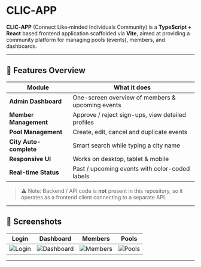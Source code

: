 # CLIC‑APP

**CLIC‑APP** (Connect Like‑minded Individuals Community) is a **TypeScript + React** based frontend application scaffolded via **Vite**, aimed at providing a community platform for managing pools (events), members, and dashboards.

---

## 🧩 Features Overview

| Module | What it does |
|--------|--------------|
| **Admin Dashboard** | One-screen overview of members & upcoming events |
| **Member Management** | Approve / reject sign-ups, view detailed profiles |
| **Pool Management** | Create, edit, cancel and duplicate events |
| **City Auto-complete** | Smart search while typing a city name |
| **Responsive UI** | Works on desktop, tablet & mobile |
| **Real-time Status** | Past / upcoming events with color-coded labels |

> ⚠️ Note: Backend / API code is **not** present in this repository, so it operates as a frontend client connecting to a separate API.

---

## 📸 Screenshots

| Login | Dashboard | Members | Pools |
|-------|-----------|---------|-------|
| ![Login](https://i.imgur.com/1a.png) | ![Dashboard](https://i.imgur.com/2a.png) | ![Members](https://i.imgur.com/3a.png) | ![Pools](https://i.imgur.com/4a.png) |


---
